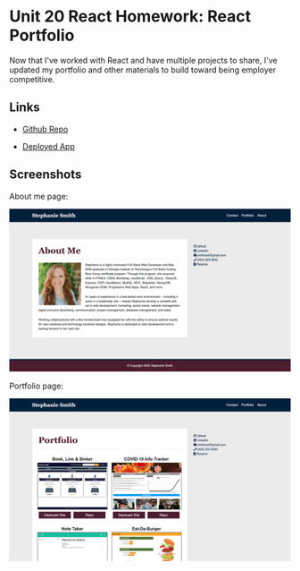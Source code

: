 # Unit 20 React Homework: React Portfolio

Now that I've worked with React and have multiple projects to share, I've updated my portfolio and other materials to build toward being employer competitive.

## Links

* [Github Repo](https://github.com/smithse4/react-portfolio-steph-smith)

* [Deployed App](https://smithse4.herokuapp.com/)

## Screenshots

About me page:

![About Me](./public/img/screenshots/aboutme.png)

Portfolio page:

![About Me](./public/img/screenshots/portfolio.png)

